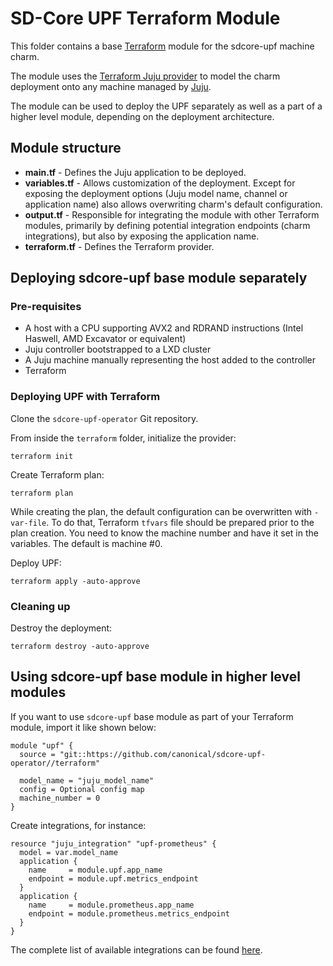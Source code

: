# SD-Core UPF Terraform Module

This folder contains a base [Terraform][Terraform] module for the sdcore-upf machine charm.

The module uses the [Terraform Juju provider][Terraform Juju provider] to model the charm
deployment onto any machine managed by [Juju][Juju].

The module can be used to deploy the UPF separately as well as a part of a higher level module,
depending on the deployment architecture.

## Module structure

- **main.tf** - Defines the Juju application to be deployed.
- **variables.tf** - Allows customization of the deployment. Except for exposing the deployment
  options (Juju model name, channel or application name) also allows overwriting charm's default
  configuration.
- **output.tf** - Responsible for integrating the module with other Terraform modules, primarily
  by defining potential integration endpoints (charm integrations), but also by exposing
  the application name.
- **terraform.tf** - Defines the Terraform provider.

## Deploying sdcore-upf base module separately

### Pre-requisites

- A host with a CPU supporting AVX2 and RDRAND instructions (Intel Haswell, AMD Excavator or equivalent)
- Juju controller bootstrapped to a LXD cluster
- A Juju machine manually representing the host added to the controller
- Terraform

### Deploying UPF with Terraform

Clone the `sdcore-upf-operator` Git repository.

From inside the `terraform` folder, initialize the provider:

```shell
terraform init
```

Create Terraform plan:

```shell
terraform plan
```

While creating the plan, the default configuration can be overwritten with `-var-file`. To do that,
Terraform `tfvars` file should be prepared prior to the plan creation. You need to know the machine
number and have it set in the variables. The default is machine #0.

Deploy UPF:

```console
terraform apply -auto-approve
```

### Cleaning up

Destroy the deployment:

```shell
terraform destroy -auto-approve
```

## Using sdcore-upf base module in higher level modules

If you want to use `sdcore-upf` base module as part of your Terraform module, import it
like shown below:

```text
module "upf" {
  source = "git::https://github.com/canonical/sdcore-upf-operator//terraform"

  model_name = "juju_model_name"
  config = Optional config map
  machine_number = 0
}
```

Create integrations, for instance:

```text
resource "juju_integration" "upf-prometheus" {
  model = var.model_name
  application {
    name     = module.upf.app_name
    endpoint = module.upf.metrics_endpoint
  }
  application {
    name     = module.prometheus.app_name
    endpoint = module.prometheus.metrics_endpoint
  }
}
```

The complete list of available integrations can be found [here][upf-integrations].

[Terraform]: https://www.terraform.io/
[Terraform Juju provider]: https://registry.terraform.io/providers/juju/juju/latest
[Juju]: https://juju.is
[upf-integrations]: https://charmhub.io/sdcore-upf/integrations
